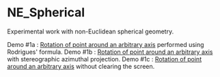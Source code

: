 # NE_Spherical
Experimental work with non-Euclidean spherical geometry.

Demo #1a : [Rotation of point around an arbitrary axis](https://youtu.be/IiuQDEZSkhA) performed using Rodrigues' formula.
Demo #1b : [Rotation of point around an arbitrary axis](https://youtu.be/xC8cn0F9spk) with stereographic azimuthal projection.
Demo #1c : [Rotation of point around an arbitrary axis](https://youtu.be/-w4B_Ko-1hc) without clearing the screen.
